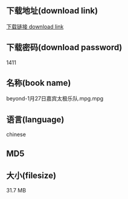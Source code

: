## 下载地址(download link)
[下载链接 download link](https://voluble-croquembouche-d321dc.netlify.app/?s=beyond-1%E6%9C%8827%E6%97%A5%E5%98%89%E5%AE%BE%E5%A4%AA%E6%9E%81%E4%B9%90%E9%98%9F.mpg)

## 下载密码(download password)
1411

## 名称(book name)
beyond-1月27日嘉宾太极乐队.mpg.mpg

## 语言(language)
chinese

## MD5


## 大小(filesize)
31.7 MB
